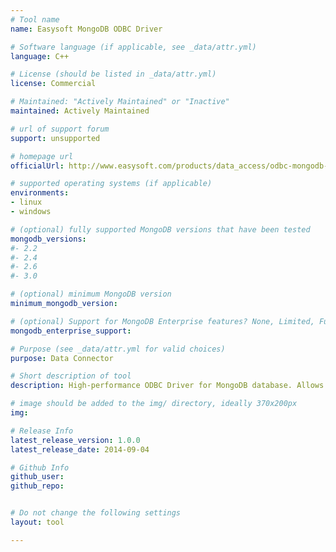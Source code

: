 ```yaml
---
# Tool name
name: Easysoft MongoDB ODBC Driver

# Software language (if applicable, see _data/attr.yml)
language: C++

# License (should be listed in _data/attr.yml)
license: Commercial

# Maintained: "Actively Maintained" or "Inactive"
maintained: Actively Maintained

# url of support forum
support: unsupported

# homepage url
officialUrl: http://www.easysoft.com/products/data_access/odbc-mongodb-driver/

# supported operating systems (if applicable)
environments:
- linux
- windows

# (optional) fully supported MongoDB versions that have been tested
mongodb_versions:
#- 2.2
#- 2.4
#- 2.6
#- 3.0

# (optional) minimum MongoDB version
minimum_mongodb_version:

# (optional) Support for MongoDB Enterprise features? None, Limited, Full
mongodb_enterprise_support: 

# Purpose (see _data/attr.yml for valid choices)
purpose: Data Connector

# Short description of tool
description: High-performance ODBC Driver for MongoDB database. Allows SQL connection to MongoDB.

# image should be added to the img/ directory, ideally 370x200px
img:

# Release Info
latest_release_version: 1.0.0
latest_release_date: 2014-09-04

# Github Info
github_user: 
github_repo: 


# Do not change the following settings
layout: tool

---
```

